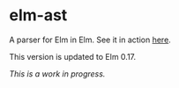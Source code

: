 # elm-ast

A parser for Elm in Elm. See it in action [here][demo].

This version is updated to Elm 0.17.

*This is a work in progress.*


[demo]: http://bogdanp.github.io/elm-ast/example/
